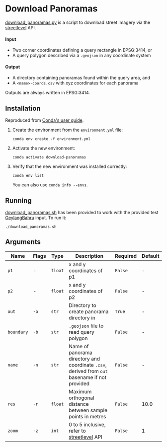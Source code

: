 # Download Panoramas  

[download_panoramas.py](./download_panoramas.py) is a script to download street
 imagery via the [streetlevel](https://streetlevel.readthedocs.io/) API.  

#### Input  

* Two corner coordinates defining a query rectangle in EPSG:3414, or  
* A query polygon described via a ```.geojson``` in any coordinate system  

#### Output  

* A directory containing panoramas found within the query area, and  
* A ```<name>-coords.csv``` with xyz coordinates for each panorama  

Outputs are always written in EPSG:3414.  

## Installation  

Reproduced from
 [Conda's user guide](https://conda.io/projects/conda/en/latest/user-guide/tasks/manage-environments.html#creating-an-environment-from-an-environment-yml-file).  

1. Create the environment from the ```environment.yml``` file:  
    ```shell
    conda env create -f environment.yml
    ```
2. Activate the new environment:  
    ```shell
    conda activate download-panoramas
    ```
3. Verify that the new environment was installed correctly:  
    ```shell
    conda env list
    ```
    You can also use ```conda info --envs```.  

## Running  

[download_panoramas.sh](./download_panoramas.sh) has been provided to work with
 the provided test [GeylangBahru](../GeylangBahru/) input. To run it:  
```shell
./download_panoramas.sh
```

## Arguments  

| Name           | Flags    | Type        | Description                                                                                                                                                | Required    | Default |
|----------------|----------|-------------|------------------------------------------------------------------------------------------------------------------------------------------------------------|-------------|---------|
| ```p1```       | -        | ```float``` | x and y coordinates of p1                                                                                                                                  | ```False``` | -       |
| ```p2```       | -        | ```float``` | x and y coordinates of p2                                                                                                                                  | ```False``` | -       |
| ```out```      | ```-o``` | ```str```   | Directory to create panorama directory in                                                                                                                  | ```True```  | -       |
| ```boundary``` | ```-b``` | ```str```   | ```.geojson``` file to read query polygon                                                                                                                  | ```False``` | -       |
| ```name```     | ```-n``` | ```str```   | Name of panorama directory and coordinate ```.csv```, derived from ```out``` basename if not provided                                                      | ```False``` | -       |
| ```res```      | ```-r``` | ```float``` | Maximum orthogonal distance between sample points in metres                                                                                                | ```False``` | 10.0    |
| ```zoom```     | ```-z``` | ```int```   | 0 to 5 inclusive, refer to [streetlevel](https://streetlevel.readthedocs.io/en/master/streetlevel.streetview.html#streetlevel.streetview.get_panorama) API | ```False``` | 1       |